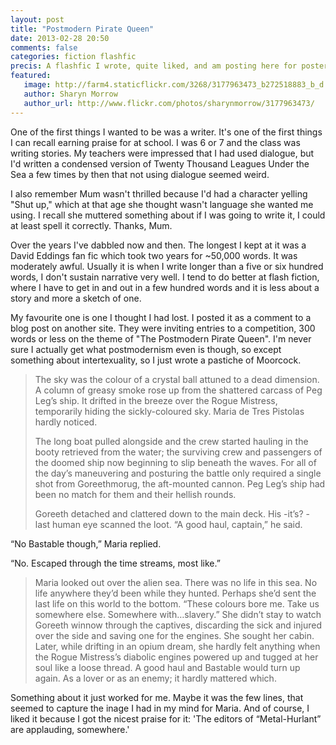 ```yaml
---
layout: post
title: "Postmodern Pirate Queen"
date: 2013-02-28 20:50
comments: false
categories: fiction flashfic
precis: A flashfic I wrote, quite liked, and am posting here for posterity
featured:
   image: http://farm4.staticflickr.com/3268/3177963473_b272518883_b_d.jpg
   author: Sharyn Morrow
   author_url: http://www.flickr.com/photos/sharynmorrow/3177963473/
---
```


One of the first things I wanted to be was a writer. It's one of the first things I can recall earning praise for at school. I was 6 or 7 and the class was writing stories. My teachers were impressed that I had used dialogue, but I'd written a condensed version of Twenty Thousand Leagues Under the Sea a few times by then that not using dialogue seemed weird.

I also remember Mum wasn't thrilled because I'd had a character yelling "Shut up," which at that age she thought wasn't language she wanted me using. I recall she muttered something about if I was going to write it, I could at least spell it correctly. Thanks, Mum.

Over the years I've dabbled now and then. The longest I kept at it was a David Eddings fan fic which took two years for ~50,000 words. It was moderately awful. Usually it is when I write longer than a five or six hundred words, I don't sustain narrative very well. I tend to do better at flash fiction, where I have to get in and out in a few hundred words and it is less about a story and more a sketch of one.

My favourite one is one I thought I had lost. I posted it as a comment to a blog post on another site. They were inviting entries to a competition, 300 words or less on the theme of "The Postmodern Pirate Queen". I'm never sure I actually get what postmodernism even is though, so except something about intertexuality, so I just wrote a pastiche of Moorcock.

> The sky was the colour of a crystal ball attuned to a dead dimension. A column of greasy smoke rose up from the shattered carcass of Peg Leg’s ship. It drifted in the breeze over the Rogue Mistress, temporarily hiding the sickly-coloured sky. Maria de Tres Pistolas hardly noticed.
>
> The long boat pulled alongside and the crew started hauling in the booty retrieved from the water; the surviving crew and passengers of the doomed ship now beginning to slip beneath the waves. For all of the day’s maneuvering and posturing the battle only required a single shot from Goreethmorug, the aft-mounted cannon. Peg Leg’s ship had been no match for them and their hellish rounds.
>
> Goreeth detached and clattered down to the main deck. His -it’s? - last human eye scanned the loot. “A good haul, captain,” he said.
>
“No Bastable though,” Maria replied.
>
“No. Escaped through the time streams, most like.”
>
> Maria looked out over the alien sea. There was no life in this sea. No life anywhere they’d been while they hunted. Perhaps she’d sent the last life on this world to the bottom. “These colours bore me. Take us somewhere else. Somewhere with&hellip;slavery.” She didn’t stay to watch Goreeth winnow through the captives, discarding the sick and injured over the side and saving one for the engines. She sought her cabin. Later, while drifting in an opium dream, she hardly felt anything when the Rogue Mistress’s diabolic engines powered up and tugged at her soul like a loose thread. A good haul and Bastable would turn up again. As a lover or as an enemy; it hardly mattered which.  

Something about it just worked for me. Maybe it was the few lines, that seemed to capture the inage I had in my mind for Maria. And of course, I liked it because I got the nicest praise for it: 'The editors of “Metal-Hurlant” are applauding, somewhere.'
